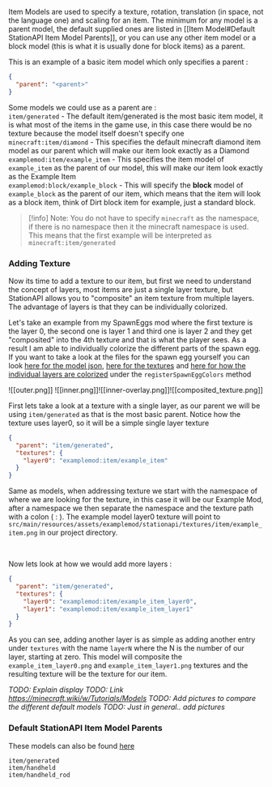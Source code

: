 Item Models are used to specify a texture, rotation, translation (in space, not the language one) and scaling for an item. The minimum for any model is a parent model, the default supplied ones are listed in [[Item Model#Default StationAPI Item Model Parents]], or you can use any other item model or a block model (this is what it is usually done for block items) as a parent.

This is an example of a basic item model which only specifies a parent :
```json
{  
  "parent": "<parent>"
}
```

Some models we could use as a parent are :  
`item/generated` - The default item/generated is the most basic item model, it is what most of the items in the game use, in this case there would be no texture because the model itself doesn't specify one  
`minecraft:item/diamond` - This specifies the default minecraft diamond item model as our parent which will make our item look exactly as a Diamond  
`examplemod:item/example_item` - This specifies the item model of `example_item` as the parent of our model, this will make our item look exactly as the Example Item  
`examplemod:block/example_block` - This will specify the **block** model of `example_block` as the parent of our item, which means that the item will look as a block item, think of Dirt block item for example, just a standard block.

> [!info] Note: You do not have to specify `minecraft` as the namespace, if there is no namespace then it the minecraft namespace is used. This means that the first example will be interpreted as `minecraft:item/generated`

### Adding Texture
Now its time to add a texture to our item, but first we need to understand the concept of layers, most items are just a single layer texture, but StationAPI allows you to "composite" an item texture from multiple layers. The advantage of layers is that they can be individually colorized.  

Let's take an example from my SpawnEggs mod where the first texture is the layer 0, the second one is layer 1 and third one is layer 2 and they get "composited" into the 4th texture and that is what the player sees. As a result I am able to individually colorize the different parts of the spawn egg. If you want to take a look at the files for the spawn egg yourself you can look [here for the model json](https://github.com/DanyGames2014/spawneggs/blob/master/src/main/resources/assets/spawneggs/stationapi/models/item/spawn_egg.json), [here for the textures](https://github.com/DanyGames2014/spawneggs/tree/master/src/main/resources/assets/spawneggs/stationapi/textures/item) and [here for how the individual layers are colorized](https://github.com/DanyGames2014/spawneggs/blob/master/src/main/java/net/danygames2014/spawneggs/events/init/TextureListener.java) under the `registerSpawnEggColors` method

![[outer.png]] ![[inner.png]]![[inner-overlay.png]]![[composited_texture.png]]

First lets take a look at a texture with a single layer, as our parent we will be using `item/generated` as that is the most basic parent. Notice how the texture uses layer0, so it will be a simple single layer texture  

```json
{  
  "parent": "item/generated",  
  "textures": {  
    "layer0": "examplemod:item/example_item"  
  }  
}
```

Same as models, when addressing texture we start with the namespace of where we are looking for the texture, in this case it will be our Example Mod, after a namespace we then separate the namespace and the texture path with a colon ( : ). The example model layer0 texture will point to `src/main/resources/assets/examplemod/stationapi/textures/item/example_item.png` in our project directory.

&nbsp;

Now lets look at how we would add more layers :
```json
{  
  "parent": "item/generated",  
  "textures": {  
    "layer0": "examplemod:item/example_item_layer0",
    "layer1": "examplemod:item/example_item_layer1"
  }  
}
```
As you can see, adding another layer is as simple as adding another entry under `textures` with the name `layerN` where the N is the number of our layer, starting at zero. This model will composite the `example_item_layer0.png` and `example_item_layer1.png` textures and the resulting texture will be the texture for our item.

*TODO: Explain display*
*TODO: Link <https://minecraft.wiki/w/Tutorials/Models>*
*TODO: Add pictures to compare the different default models*
*TODO: Just in general.. add pictures*
  
### Default StationAPI Item Model Parents
These models can also be found [here](https://github.com/ModificationStation/StationAPI/tree/master/station-renderer-api-v0/src/main/resources/assets/minecraft/stationapi/models/item)

`item/generated`  
`item/handheld`  
`item/handheld_rod`